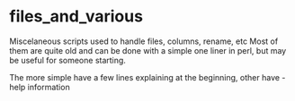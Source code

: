 # files_and_various
Miscelaneous scripts used to handle files, columns, rename, etc
Most of them are quite old and can be done with a simple one liner in perl, but may be useful for someone starting.

The more simple have a few lines explaining at the beginning, other have -help information
